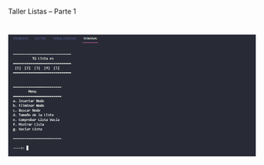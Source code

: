 Taller Listas – Parte 1
# ![logo][]

[logo]: https://github.com/Pholluxion/Estructuras_Taller_Listas/blob/main/assets/menu.PNG
